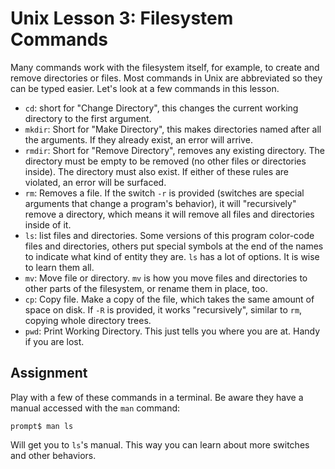 # Unix Lesson 3: Filesystem Commands

Many commands work with the filesystem itself, for example, to create and
remove directories or files. Most commands in Unix are abbreviated so they can
be typed easier. Let's look at a few commands in this lesson.

- `cd`: short for "Change Directory", this changes the current working
  directory to the first argument.
- `mkdir`: Short for "Make Directory", this makes directories named after all
  the arguments. If they already exist, an error will arrive.
- `rmdir`: Short for "Remove Directory", removes any existing directory. The
  directory must be empty to be removed (no other files or directories inside).
  The directory must also exist. If either of these rules are violated, an
  error will be surfaced.
- `rm`: Removes a file. If the switch `-r` is provided (switches are special
  arguments that change a program's behavior), it will "recursively" remove a
  directory, which means it will remove all files and directories inside of it.
- `ls`: list files and directories. Some versions of this program color-code
  files and directories, others put special symbols at the end of the names to
  indicate what kind of entity they are. `ls` has a lot of options. It is wise
  to learn them all.
- `mv`: Move file or directory. `mv` is how you move files and directories to
  other parts of the filesystem, or rename them in place, too.
- `cp`: Copy file. Make a copy of the file, which takes the same amount of
  space on disk. If `-R` is provided, it works "recursively", similar to `rm`,
  copying whole directory trees.
- `pwd`: Print Working Directory. This just tells you where you are at. Handy
  if you are lost.

## Assignment

Play with a few of these commands in a terminal. Be aware they have a manual
accessed with the `man` command:

    prompt$ man ls

Will get you to `ls`'s manual. This way you can learn about more switches and
other behaviors.
